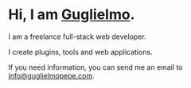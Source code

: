 # Hi, I am [Guglielmo](https://www.guglielmopepe.com/).


I am a freelance full-stack web developer. 

I create plugins, tools and web applications. 

If you need information, you can send me an email to [&#105;&#110;&#102;&#111;&#64;&#103;&#117;&#103;&#108;&#105;&#101;&#108;&#109;&#111;&#112;&#101;&#112;&#101;&#46;&#99;&#111;&#109;](&#109;&#97;&#105;&#108;&#116;&#111;&#58;%69%6e%66%6f%40%67%75%67%6c%69%65%6c%6d%6f%70%65%70%65%2e%63%6f%6d).


